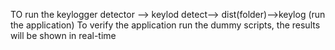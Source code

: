 TO run the keylogger detector --> keylod detect--> dist(folder)-->keylog (run the application) 
To verify the application run the dummy scripts, the results will be shown in real-time
